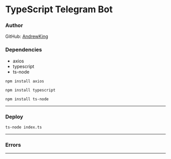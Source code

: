 # TypeScript Telegram Bot
### Author 
GitHub: [AndrewKing](https://github.com/andrew000)

### Dependencies
- axios
- typescript
- ts-node


`npm install axios`

`npm install typescript`

`npm install ts-node`
___

### Deploy
`ts-node index.ts`

___

### Errors
___
